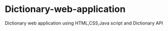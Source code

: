 # Dictionary-web-application
Dictionary web application using HTML,CSS,Java script and Dictionary API
